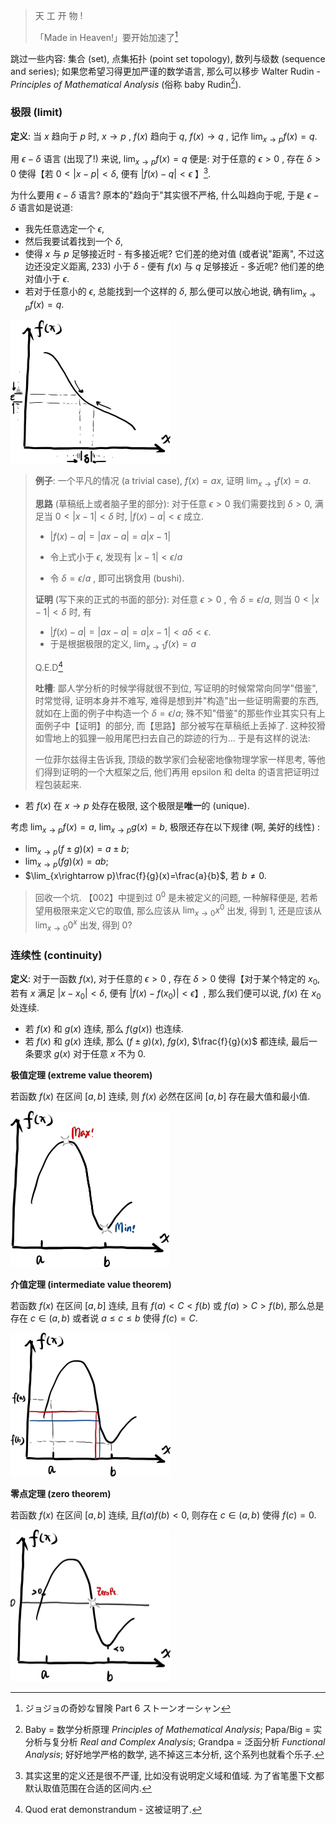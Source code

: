 > 天 工 开 物 !
>
> 「Made in Heaven!」要开始加速了[^1]

跳过一些内容: 集合 (set), 点集拓扑 (point set topology), 数列与级数 (sequence and series); 如果您希望习得更加严谨的数学语言, 那么可以移步 Walter Rudin - *Principles of Mathematical Analysis* (俗称 baby Rudin[^2]).

### 极限 (limit)

**定义**: 当 $x$ 趋向于 $p$ 时, $x\rightarrow p$ , $f(x)$ 趋向于 $q$, $f(x)\rightarrow q$ , 记作 $\lim_{x\rightarrow p}f(x)=q.$

用 $\epsilon - \delta$ 语言 (出现了!) 来说, $\lim_{x\rightarrow p}f(x)=q$ 便是: 对于任意的 $\epsilon>0$ , 存在 $\delta>0$ 使得【若 $0<|x-p|<\delta$,  便有 $|f(x)-q|<\epsilon$ 】[^3].

为什么要用 $\epsilon - \delta$ 语言? 原本的"趋向于"其实很不严格, 什么叫趋向于呢, 于是 $\epsilon - \delta$ 语言如是说道:

- 我先任意选定一个 $\epsilon$,
- 然后我要试着找到一个 $\delta$,
- 使得 $x$ 与 $p$ 足够接近时 - 有多接近呢? 它们差的绝对值 (或者说"距离", 不过这边还没定义距离, 233) 小于 $\delta$  - 便有 $f(x)$ 与 $q$ 足够接近 - 多近呢? 他们差的绝对值小于 $\epsilon$.
- 若对于任意小的 $\epsilon$, 总能找到一个这样的 $\delta$, 那么便可以放心地说, 确有$\lim_{x\rightarrow p}f(x)=q$.

<img src="image-20230503152041842.png" alt="image-20230503152041842" style="zoom: 25%;" />

> **例子**: 一个平凡的情况 (a trivial case), $f(x)=ax$, 证明 $\lim_{x\rightarrow 1}f(x)=a$.
>
> **思路** (草稿纸上或者脑子里的部分): 对于任意 $\epsilon>0$ 我们需要找到 $\delta>0$, 满足当 $0<|x-1|<\delta$ 时, $|f(x)-a|<\epsilon$ 成立.
>
> - $|f(x)-a|=|ax-a|=a|x-1|$
>
> - 令上式小于 $\epsilon$, 发现有 $|x-1|<\epsilon/a$
> - 令 $\delta=\epsilon/a$ , 即可出锅食用 (bushi).
>
> **证明** (写下来的正式的书面的部分): 对任意 $\epsilon>0$ , 令 $\delta=\epsilon/a$, 则当 $0<|x-1|<\delta$ 时, 有
>
> - $|f(x)-a|=|ax-a|=a|x-1|<a\delta<\epsilon$.
> - 于是根据极限的定义,  $\lim_{x\rightarrow 1}f(x)=a$
>
> Q.E.D[^4]
>
> **吐槽**: 鄙人学分析的时候学得就很不到位, 写证明的时候常常向同学"借鉴", 时常觉得, 证明本身并不难写, 难得是想到并"构造"出一些证明需要的东西, 就如在上面的例子中构造一个 $\delta=\epsilon/a$; 殊不知"借鉴"的那些作业其实只有上面例子中【证明】的部分, 而【思路】部分被写在草稿纸上丢掉了.
> 这种狡猾如雪地上的狐狸一般用尾巴扫去自己的踪迹的行为...
> 于是有这样的说法:
>
> 一位菲尔兹得主告诉我, 顶级的数学家们会秘密地像物理学家一样思考, 等他们得到证明的一个大框架之后, 他们再用 epsilon 和 delta 的语言把证明过程包装起来.

- 若 $f(x)$ 在 $x\rightarrow p$ 处存在极限, 这个极限是**唯一**的 (unique). 

考虑 $\lim_{x\rightarrow p}f(x)=a$, $\lim_{x\rightarrow p}g(x)=b$, 极限还存在以下规律 (啊, 美好的线性) :

- $\lim_{x\rightarrow p}(f\pm g)(x)=a\pm b$;
- $\lim_{x\rightarrow p}(fg)(x)=ab$;
- $\lim_{x\rightarrow p}\frac{f}{g}(x)=\frac{a}{b}$, 若 $b\neq 0$.

> 回收一个坑. 【002】中提到过 $\mathrm{0}^0$ 是未被定义的问题, 一种解释便是, 若希望用极限来定义它的取值, 那么应该从 $\lim_{x\rightarrow0}x^0$ 出发, 得到 $1$, 还是应该从 $\lim_{x\rightarrow0}0^x$ 出发, 得到 $0$? 

### 连续性 (continuity)

**定义**: 对于一函数 $f(x)$, 对于任意的 $\epsilon>0$ , 存在 $\delta>0$ 使得【对于某个特定的 $x_0$, 若有 $x$ 满足 $|x-x_0|<\delta$, 便有 $|f(x)-f(x_0)|<\epsilon$】, 那么我们便可以说, $f(x)$ 在 $x_0$ 处连续.

- 若 $f(x)$ 和 $g(x)$ 连续, 那么 $f(g(x))$ 也连续.
- 若 $f(x)$ 和 $g(x)$ 连续,  那么 $(f\pm g)(x)$, $fg(x)$, $\frac{f}{g}(x)$ 都连续, 最后一条要求 $g(x)$ 对于任意 $x$ 不为 $0$.

**极值定理 (extreme value theorem)**

若函数 $f(x)$ 在区间 $[a,b]$ 连续, 则 $f(x)$ 必然在区间 $[a,b]$ 存在最大值和最小值.

<img src="image-20230503152124313.png" alt="image-20230503152124313" style="zoom:25%;" />

**介值定理 (intermediate value theorem)**

若函数 $f(x)$ 在区间 $[a,b]$ 连续, 且有 $f(a)<C<f(b)$ 或 $f(a)>C>f(b)$, 那么总是存在 $c\in(a,b)$ 或者说 $a\le c\le b$ 使得 $f(c)=C$.

<img src="image-20230503152147199.png" alt="image-20230503152147199" style="zoom:25%;" />

**零点定理 (zero theorem)**

若函数 $f(x)$ 在区间 $[a,b]$ 连续, 且$f(a)f(b)<0$, 则存在 $c\in(a,b)$ 使得 $f(c)=0$.

<img src="image-20230503152707849.png" alt="image-20230503152707849" style="zoom:25%;" />

[^1]: ジョジョの奇妙な冒険 Part 6 ストーンオーシャン
[^2]: Baby = 数学分析原理 *Principles of Mathematical Analysis*; Papa/Big = 实分析与复分析 *Real and Complex Analysis*; Grandpa = 泛函分析 *Functional Analysis*; 好好地学严格的数学, 逃不掉这三本分析, 这个系列也就看个乐子.
[^3]: 其实这里的定义还是很不严谨, 比如没有说明定义域和值域. 为了省笔墨下文都默认取值范围在合适的区间内.
[^4]: Quod erat demonstrandum - 这被证明了.